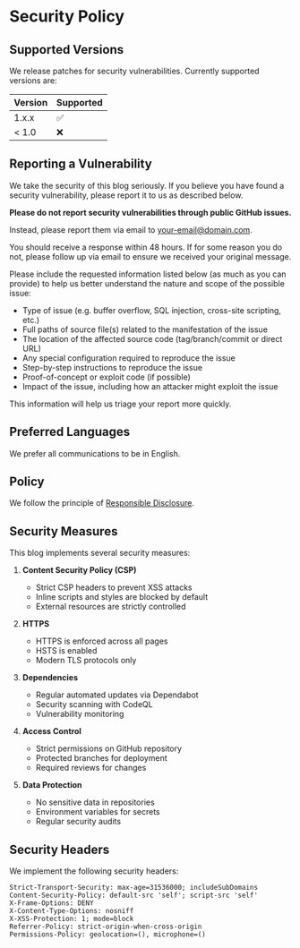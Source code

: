 # Security Policy

## Supported Versions

We release patches for security vulnerabilities. Currently supported versions are:

| Version | Supported          |
| ------- | ------------------ |
| 1.x.x   | :white_check_mark: |
| < 1.0   | :x:                |

## Reporting a Vulnerability

We take the security of this blog seriously. If you believe you have found a security vulnerability, please report it to us as described below.

**Please do not report security vulnerabilities through public GitHub issues.**

Instead, please report them via email to [your-email@domain.com](mailto:your-email@domain.com).

You should receive a response within 48 hours. If for some reason you do not, please follow up via email to ensure we received your original message.

Please include the requested information listed below (as much as you can provide) to help us better understand the nature and scope of the possible issue:

* Type of issue (e.g. buffer overflow, SQL injection, cross-site scripting, etc.)
* Full paths of source file(s) related to the manifestation of the issue
* The location of the affected source code (tag/branch/commit or direct URL)
* Any special configuration required to reproduce the issue
* Step-by-step instructions to reproduce the issue
* Proof-of-concept or exploit code (if possible)
* Impact of the issue, including how an attacker might exploit the issue

This information will help us triage your report more quickly.

## Preferred Languages

We prefer all communications to be in English.

## Policy

We follow the principle of [Responsible Disclosure](https://en.wikipedia.org/wiki/Responsible_disclosure).

## Security Measures

This blog implements several security measures:

1. **Content Security Policy (CSP)**
   - Strict CSP headers to prevent XSS attacks
   - Inline scripts and styles are blocked by default
   - External resources are strictly controlled

2. **HTTPS**
   - HTTPS is enforced across all pages
   - HSTS is enabled
   - Modern TLS protocols only

3. **Dependencies**
   - Regular automated updates via Dependabot
   - Security scanning with CodeQL
   - Vulnerability monitoring

4. **Access Control**
   - Strict permissions on GitHub repository
   - Protected branches for deployment
   - Required reviews for changes

5. **Data Protection**
   - No sensitive data in repositories
   - Environment variables for secrets
   - Regular security audits

## Security Headers

We implement the following security headers:

```http
Strict-Transport-Security: max-age=31536000; includeSubDomains
Content-Security-Policy: default-src 'self'; script-src 'self'
X-Frame-Options: DENY
X-Content-Type-Options: nosniff
X-XSS-Protection: 1; mode=block
Referrer-Policy: strict-origin-when-cross-origin
Permissions-Policy: geolocation=(), microphone=()
```
